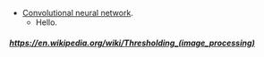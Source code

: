 * [Convolutional neural network](https://en.wikipedia.org/wiki/Convolutional_neural_network).
    - Hello.

##### https://en.wikipedia.org/wiki/Thresholding_(image_processing)
